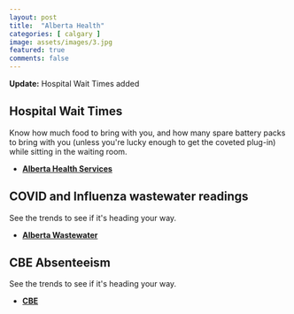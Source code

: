 ```yaml
---
layout: post
title:  "Alberta Health"
categories: [ calgary ]
image: assets/images/3.jpg
featured: true
comments: false
---
```


<div markdown="span" class="alert alert-info" role="alert">
    <i class="fa fa-info-circle"></i> 
    <b>Update:</b> Hospital Wait Times added
</div>


## Hospital Wait Times

Know how much food to bring with you, and how many spare battery packs to bring with you (unless you're lucky enough to get the coveted plug-in) while sitting in the waiting room.

+ **[Alberta Health Services](https://www.albertahealthservices.ca/waittimes/Page14230.aspx/)**


## COVID and Influenza wastewater readings

See the trends to see if it's heading your way.

+ **[Alberta Wastewater](https://covid-tracker.chi-csm.ca/)**


## CBE Absenteeism

See the trends to see if it's heading your way.

+ **[CBE](https://cbe.ab.ca/about-us/school-culture-and-environment/health-and-wellness-in-school/Pages/coronavirus.aspx/)**

